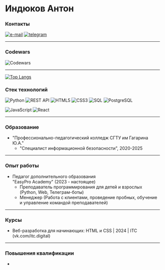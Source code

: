 # Индюков Антон

### Контакты

[![e-mail](https://img.shields.io/badge/-email-color&?style=for-the-badge&color=informational&logo=gmail)](mailto:indyukovanton@gmail.com)
[![telegram](https://img.shields.io/badge/-telegram-color&?style=for-the-badge&color=informational&logo=telegram)](https://t.me/anton_ind)

---
### Codewars
![Codewars](https://www.codewars.com/users/%D0%B5l%D0%B5g%D0%B0nt/badges/large)

---
[![Top Langs](https://github-readme-stats.vercel.app/api/top-langs/?username=IndyukovAnton&layout=compact&theme=dark&locale=ru&custom_title=Наиболее%20используемые%20языки)](https://github.com/IndyukovAnton/github-readme-stats)

### Стек технологий
![Python](https://img.shields.io/badge/-Python-color&?style=for-the-badge&color=informational&logo=Python&logoColor=white)
![REST API](https://img.shields.io/badge/-REST%20API-color&?style=for-the-badge&color=informational&logo=REST%20API)
![HTML5](https://img.shields.io/badge/-HTML%205-color&?style=for-the-badge&color=informational&logo=HTML5&logoColor=white)
![CSS3](https://img.shields.io/badge/-CSS%203-color&?style=for-the-badge&color=informational&logo=CSS3)
![SQL](https://img.shields.io/badge/-SQL-color&?style=for-the-badge&color=informational&logo=SQL)
![PostgreSQL](https://img.shields.io/badge/-PostgreSQL-color&?style=for-the-badge&color=informational&logo=postgresql&logoColor=white)

![JavaScript](https://img.shields.io/badge/-JavaScript-color&?style=for-the-badge&color=informational&logo=JavaScript&logoColor=white)
![React](https://img.shields.io/badge/-React-color?style=for-the-badge&color=informational&logo=React&logoColor=white)


---
### Образование
  * "Профессионально-педагогический колледж СГТУ им Гагарина Ю.А."
    * "Специалист информационной безопасности", 2020-2025

---
### Опыт работы

* Педагог дополнительного образования <br>
"EasyPro Academy" (2023 - настоящее)
    * Преподаватель программирования для детей и взрослых (Python, Web, Телеграм-боты)
    * Менеджер (Работа с клиентами, проведение пробных, обучение и управление командой преподавателей)

---
### Курсы
   * Веб-разработка для начинающих: HTML и CSS | 2024 | ITC (vk.com/itc.digital)

---
### Повышения квалификации
   * 
